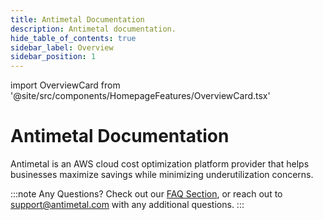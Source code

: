 ```yaml
---
title: Antimetal Documentation
description: Antimetal documentation.
hide_table_of_contents: true
sidebar_label: Overview
sidebar_position: 1
---
```


import OverviewCard from '@site/src/components/HomepageFeatures/OverviewCard.tsx'

# Antimetal Documentation
Antimetal is an AWS cloud cost optimization platform provider that helps businesses maximize savings while minimizing underutilization concerns.

<div class="button-container">
  <OverviewCard title = "Product" content = "Get started with the tools Antimetal offers to help you cut down on AWS costs and scale your business." image ="/img/sidebar-icons/product.png" link="/product/savings/volume_discounts" alt="Product" newTab= {false} />
  <OverviewCard title = "Security" content = "Use the security features Antimetal has to ensure you maintain control of your AWS resources and sensitive information." image ="/img/sidebar-icons/security.png" link="/security/iam_roles_explained" alt="Product" newTab= {false} />
  <OverviewCard title = "Billing" content = "Learn how Antimetal processes all AWS usage into a single invoice and what reports to expect." image ="/img/sidebar-icons/billing.png" link="/billing/billing_cycle" alt="Product" newTab= {false} />
</div>

:::note Any Questions?
Check out our [FAQ Section](/faq), or reach out to [support@antimetal.com](mailto:support@antimetal.com) with any additional questions.
:::